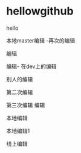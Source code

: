 # hellowgithub
hello

本地master编辑 -再次的编辑

编辑

编辑- 
在dev上的编辑

别人的编辑

第二次编辑

第三次编辑
编辑

本地编辑

本地编辑1

线上编辑



